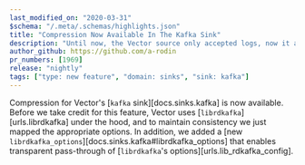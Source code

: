 ```yaml
---
last_modified_on: "2020-03-31"
$schema: "/.meta/.schemas/highlights.json"
title: "Compression Now Available In The Kafka Sink"
description: "Until now, the Vector source only accepted logs, now it accepts metrics as well"
author_github: https://github.com/a-rodin
pr_numbers: [1969]
release: "nightly"
tags: ["type: new feature", "domain: sinks", "sink: kafka"]
---
```


Compression for Vector's [`kafka` sink][docs.sinks.kafka] is now available.
Before we take credit for this feature, Vector uses
[`librdkafka`][urls.librdkafka] under the hood, and to maintain consistency
we just mapped the appropriate options. In addition, we added a
[new `librdkafka_options`][docs.sinks.kafka#librdkafka_options] that enables
transparent pass-through of [`librdkafka`'s options][urls.lib_rdkafka_config].
